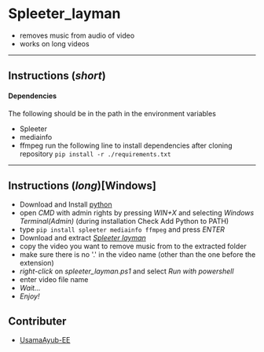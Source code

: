 # Spleeter_layman
- removes music from audio of video
- works on long videos

----------------------------------

## Instructions (_short_)
#### Dependencies
The following should be in the path in the environment variables
- Spleeter
- mediainfo
- ffmpeg
run the following line to install dependencies after cloning repository `pip install -r ./requirements.txt`

-----------------------------------

## Instructions (_long_)[Windows]
- Download and Install [python](https://www.python.org/ftp/python/3.10.2/python-3.10.2-amd64.exe)
- open _CMD_ with admin rights by pressing _WIN+X_ and selecting _Windows Terminal(Admin)_ (during installation Check Add Python to PATH)
- type `pip install spleeter mediainfo ffmpeg` and press _ENTER_
- Download and extract [_Spleeter layman_](https://github.com/Rayz-b/Spleeter_layman/archive/refs/heads/main.zip)
- copy the video you want to remove music from to the extracted folder
- make sure there is no '.' in the video name (other than the one before the extension)
- _right-click_ on <i>spleeter_layman.ps1</i> and select _Run with powershell_
- enter video file name
- _Wait..._
- _Enjoy!_
## Contributer 
- [UsamaAyub-EE](https://github.com/UsamaAyub-EE)
